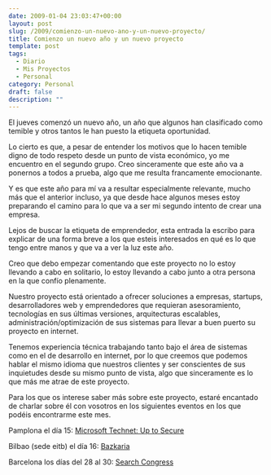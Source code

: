 ```yaml
---
date: 2009-01-04 23:03:47+00:00
layout: post
slug: /2009/comienzo-un-nuevo-ano-y-un-nuevo-proyecto/
title: Comienzo un nuevo año y un nuevo proyecto
template: post
tags:
  - Diario
  - Mis Proyectos
  - Personal
category: Personal
draft: false
description: ""
---
```


El jueves comenzó un nuevo año, un año que algunos han clasificado como temible y otros tantos le han puesto la etiqueta oportunidad.

Lo cierto es que, a pesar de entender los motivos que lo hacen temible digno de todo respeto desde un punto de vista económico, yo me encuentro en el segundo grupo. Creo sinceramente que este año va a ponernos a todos a prueba, algo que me resulta francamente emocionante.

Y es que este año para mí va a resultar especialmente relevante, mucho más que el anterior incluso, ya que desde hace algunos meses estoy preparando el camino para lo que va a ser mi segundo intento de crear una empresa.

Lejos de buscar la etiqueta de emprendedor, esta entrada la escribo para explicar de una forma breve a los que esteis interesados en qué es lo que tengo entre manos y que va a ver la luz este año.

Creo que debo empezar comentando que este proyecto no lo estoy llevando a cabo en solitario, lo estoy llevando a cabo junto a otra persona en la que confío plenamente.

Nuestro proyecto está orientado a ofrecer soluciones a empresas, startups, desarrolladores web y emprendedores que requieran asesoramiento, tecnologías en sus últimas versiones, arquitecturas escalables, administración/optimización de sus sistemas para llevar a buen puerto su proyecto en internet.

Tenemos experiencia técnica trabajando tanto bajo el área de sistemas como en el de desarrollo en internet, por lo que creemos que podemos hablar el mismo idioma que nuestros clientes y ser conscientes de sus inquietudes desde su mismo punto de vista, algo que sinceramente es lo que más me atrae de este proyecto.

Para los que os interese saber más sobre este proyecto, estaré encantado de charlar sobre él con vosotros en los siguientes eventos en los que podéis encontrarme este mes.

Pamplona el día 15: [Microsoft Technet: Up to Secure](http://msevents.microsoft.com/CUI/EventDetail.aspx?EventID=1032398446&Culture=es-ES)

Bilbao (sede eitb) el día 16: [Bazkaria](http://www.bazkaria.com/bazkaria-2009/)

Barcelona los días del 28 al 30: [Search Congress](http://www.search-congress.com)
